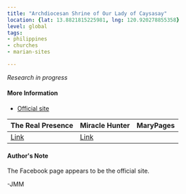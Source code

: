 ```yaml
---
title: "Archdiocesan Shrine of Our Lady of Caysasay"
location: {lat: 13.8821815225981, lng: 120.920278855358}
level: global
tags:
- philippines
- churches
- marian-sites

---
```



_Research in progress_

#### More Information

* [Official site](https://www.facebook.com/CaysasayTaal)


| The Real Presence | Miracle Hunter | MaryPages |
| --- | --- | --- |
| [Link](http://www.therealpresence.org/eucharst/misc/BVM/94_CAYSASAY_60x96.pdf) | [Link](http://www.miraclehunter.com/marian_apparitions/approved_apparitions/caysasay/index.html) |  |




#### Author's Note

The Facebook page appears to be the official site.

-JMM




